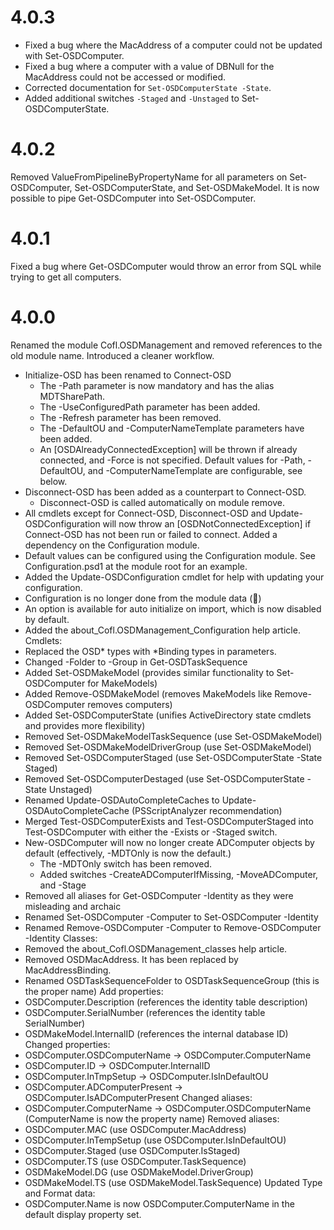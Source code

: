 # 4.0.3
- Fixed a bug where the MacAddress of a computer could not be updated with Set-OSDComputer.
- Fixed a bug where a computer with a value of DBNull for the MacAddress could not be accessed or modified.
- Corrected documentation for `Set-OSDComputerState -State`.
- Added additional switches `-Staged` and `-Unstaged` to Set-OSDComputerState.

# 4.0.2
Removed ValueFromPipelineByPropertyName for all parameters on Set-OSDComputer, Set-OSDComputerState, and Set-OSDMakeModel. It is now possible to pipe Get-OSDComputer into Set-OSDComputer.

# 4.0.1
Fixed a bug where Get-OSDComputer would throw an error from SQL while trying to get all computers.

# 4.0.0
Renamed the module Cofl.OSDManagement and removed references to the old module name.
Introduced a cleaner workflow.

 - Initialize-OSD has been renamed to Connect-OSD
   - The -Path parameter is now mandatory and has the alias MDTSharePath.
   - The -UseConfiguredPath parameter has been added.
   - The -Refresh parameter has been removed.
   - The -DefaultOU and -ComputerNameTemplate parameters have been added.
   - An [OSDAlreadyConnectedException] will be thrown if already connected, and -Force is not specified.
   Default values for -Path, -DefaultOU, and -ComputerNameTemplate are configurable, see below.
 - Disconnect-OSD has been added as a counterpart to Connect-OSD.
   - Disconnect-OSD is called automatically on module remove.
 - All cmdlets except for Connect-OSD, Disconnect-OSD and Update-OSDConfiguration will now throw an [OSDNotConnectedException] if Connect-OSD has not been run or failed to connect.
Added a dependency on the Configuration module.
 - Default values can be configured using the Configuration module. See Configuration.psd1 at the module root for an example.
 - Added the Update-OSDConfiguration cmdlet for help with updating your configuration.
 - Configuration is no longer done from the module data (🎉)
 - An option is available for auto initialize on import, which is now disabled by default.
 - Added the about_Cofl.OSDManagement_Configuration help article.
Cmdlets:
 - Replaced the OSD* types with *Binding types in parameters.
 - Changed -Folder to -Group in Get-OSDTaskSequence
 - Added Set-OSDMakeModel (provides similar functionality to Set-OSDComputer for MakeModels)
 - Added Remove-OSDMakeModel (removes MakeModels like Remove-OSDComputer removes computers)
 - Added Set-OSDComputerState (unifies ActiveDirectory state cmdlets and provides more flexibility)
 - Removed Set-OSDMakeModelTaskSequence (use Set-OSDMakeModel)
 - Removed Set-OSDMakeModelDriverGroup (use Set-OSDMakeModel)
 - Removed Set-OSDComputerStaged (use Set-OSDComputerState -State Staged)
 - Removed Set-OSDComputerDestaged (use Set-OSDComputerState -State Unstaged)
 - Renamed Update-OSDAutoCompleteCaches to Update-OSDAutoCompleteCache (PSScriptAnalyzer recommendation)
 - Merged Test-OSDComputerExists and Test-OSDComputerStaged into Test-OSDComputer with either the -Exists or -Staged switch.
 - New-OSDComputer will now no longer create ADComputer objects by default (effectively, -MDTOnly is now the default.)
   - The -MDTOnly switch has been removed.
   - Added switches -CreateADComputerIfMissing, -MoveADComputer, and -Stage
 - Removed all aliases for Get-OSDComputer -Identity as they were misleading and archaic
 - Renamed Set-OSDComputer -Computer to Set-OSDComputer -Identity
 - Renamed Remove-OSDComputer -Computer to Remove-OSDComputer -Identity
Classes:
 - Removed the about_Cofl.OSDManagement_classes help article.
 - Removed OSDMacAddress. It has been replaced by MacAddressBinding.
 - Renamed OSDTaskSequenceFolder to OSDTaskSequenceGroup (this is the proper name)
Add properties:
 - OSDComputer.Description (references the identity table description)
 - OSDComputer.SerialNumber (references the identity table SerialNumber)
 - OSDMakeModel.InternalID (references the internal database ID)
Changed properties:
 - OSDComputer.OSDComputerName -> OSDComputer.ComputerName
 - OSDComputer.ID -> OSDComputer.InternalID
 - OSDComputer.InTmpSetup -> OSDComputer.IsInDefaultOU
 - OSDComputer.ADComputerPresent -> OSDComputer.IsADComputerPresent
Changed aliases:
 - OSDComputer.ComputerName -> OSDComputer.OSDComputerName (ComputerName is now the property name)
Removed aliases:
 - OSDComputer.MAC (use OSDComputer.MacAddress)
 - OSDComputer.InTempSetup (use OSDComputer.IsInDefaultOU)
 - OSDComputer.Staged (use OSDComputer.IsStaged)
 - OSDComputer.TS (use OSDComputer.TaskSequence)
 - OSDMakeModel.DG (use OSDMakeModel.DriverGroup)
 - OSDMakeModel.TS (use OSDMakeModel.TaskSequence)
Updated Type and Format data:
 - OSDComputer.Name is now OSDComputer.ComputerName in the default display property set.
